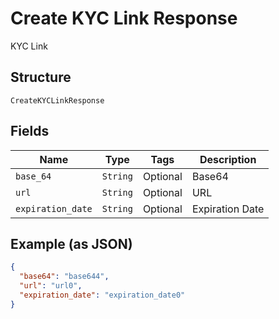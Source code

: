 
# Create KYC Link Response

KYC Link

## Structure

`CreateKYCLinkResponse`

## Fields

| Name | Type | Tags | Description |
|  --- | --- | --- | --- |
| `base_64` | `String` | Optional | Base64 |
| `url` | `String` | Optional | URL |
| `expiration_date` | `String` | Optional | Expiration Date |

## Example (as JSON)

```json
{
  "base64": "base644",
  "url": "url0",
  "expiration_date": "expiration_date0"
}
```

